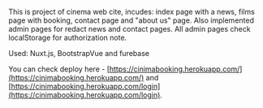 This is project of cinema web cite, incudes: index page with a news, films page with booking, contact page and "about us" page. Also implemented admin pages for redact news and contact pages. All admin pages check localStorage for authorization note.

Used: Nuxt.js, BootstrapVue and furebase

You can check deploy here - [https://cinimabooking.herokuapp.com/](https://cinimabooking.herokuapp.com/) and [https://cinimabooking.herokuapp.com/login](https://cinimabooking.herokuapp.com/login).
